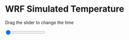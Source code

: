 <h1>WRF Simulated Temperature</h1>
<p>Drag the slider to change the time</p>

<div class="slidecontainer">
<input oninput='setImage(this)' class="slider" type="range" min="0" max="5" value="0" step="1" />
<img id='img'/>
</div>

<script>
var img = document.getElementById('img');
var img_array = ['/assets/images/wrf/t_wrfout_d01_2020-05-17_12:00:00.png',
'/assets/images/wrf/t_wrfout_d01_2020-05-17_13:00:00.png',
'/assets/images/wrf/t_wrfout_d01_2020-05-17_14:00:00.png',
'/assets/images/wrf/t_wrfout_d01_2020-05-17_15:00:00.png',
'/assets/images/wrf/t_wrfout_d01_2020-05-17_16:00:00.png',];
function setImage(obj)
{
        var value = obj.value;
        img.src = img_array[value];

}
</script>
